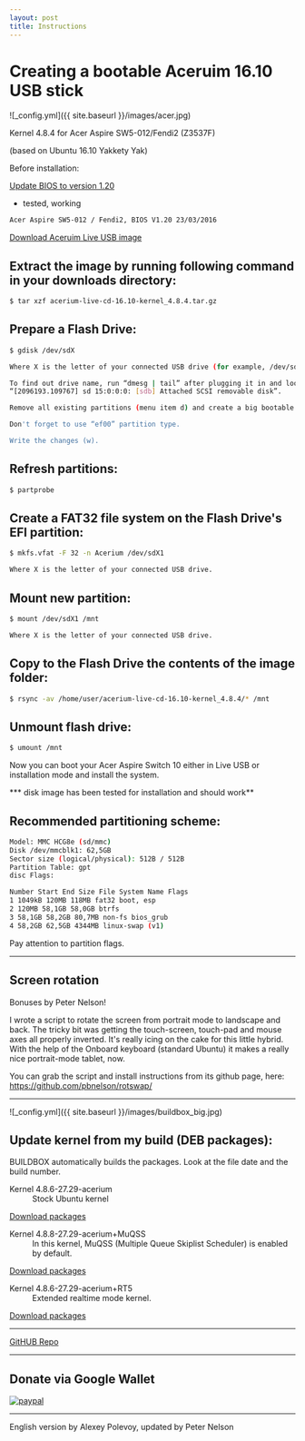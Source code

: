 ```yaml
---
layout: post
title: Instructions
---
```


# Creating a bootable Aceruim 16.10 USB stick


![_config.yml]({{ site.baseurl }}/images/acer.jpg)


Kernel 4.8.4 for Acer Aspire SW5-012/Fendi2 (Z3537F)

(based on Ubuntu 16.10 Yakkety Yak)


Before installation:

[Update BIOS to version 1.20](http://global-download.acer.com/GDFiles/BIOS/BIOS/BIOS_Acer_1.20_A_A.zip?acerid=635943075181893127&Step1=NOTEBOOK&Step2=ASPIRE%20SWITCH&Step3=SW5-012&OS=ALL&LC=ru&BC=ACER&SC=EMEA_23)
- tested, working

```bash
Acer Aspire SW5-012 / Fendi2, BIOS V1.20 23/03/2016
```


[Download Aceruim Live USB image](https://yadi.sk/d/6Weff6cvxq6dk)


## Extract the image by running following command in your downloads directory:
```bash
$ tar xzf acerium-live-cd-16.10-kernel_4.8.4.tar.gz
```

## Prepare a Flash Drive:
```bash
$ gdisk /dev/sdX

Where X is the letter of your connected USB drive (for example, /dev/sdb).

To find out drive name, run “dmesg | tail” after plugging it in and look for a string like:
“[2096193.109767] sd 15:0:0:0: [sdb] Attached SCSI removable disk”.

Remove all existing partitions (menu item d) and create a big bootable UEFI partition ~1.5G (“n” command).

Don't forget to use “ef00” partition type.

Write the changes (w).
```

## Refresh partitions:
```bash
$ partprobe
```

## Create a FAT32 file system on the Flash Drive's EFI partition:
```bash
$ mkfs.vfat -F 32 -n Acerium /dev/sdX1

Where X is the letter of your connected USB drive.
```

## Mount new partition:
```bash
$ mount /dev/sdX1 /mnt

Where X is the letter of your connected USB drive.
```

## Copy to the Flash Drive the contents of the image folder:
```bash
$ rsync -av /home/user/acerium-live-cd-16.10-kernel_4.8.4/* /mnt
```

## Unmount flash drive:
```bash
$ umount /mnt
```

Now you can boot your Acer Aspire Switch 10 either in Live USB or installation mode and install the system.

***  disk image has been tested for installation and should work**

## Recommended partitioning scheme:
```bash
Model: MMC HCG8e (sd/mmc)
Disk /dev/mmcblk1: 62,5GB
Sector size (logical/physical): 512B / 512B
Partition Table: gpt
disc Flags:

Number Start End Size File System Name Flags
1 1049kB 120MB 118MB fat32 boot, esp
2 120MB 58,1GB 58,0GB btrfs
3 58,1GB 58,2GB 80,7MB non-fs bios_grub
4 58,2GB 62,5GB 4344MB linux-swap (v1)
```
Pay attention to partition flags.


***

## Screen rotation

Bonuses by Peter Nelson!

 I wrote a script to rotate the screen from portrait mode to landscape and back.
The tricky bit was getting the touch-screen, touch-pad and mouse axes all properly inverted.
It's really icing on the cake for this little hybrid.
With the help of the Onboard keyboard (standard Ubuntu) it makes a really nice portrait-mode tablet, now.

You can grab the script and install instructions from its github page,
here: https://github.com/pbnelson/rotswap/


***


![_config.yml]({{ site.baseurl }}/images/buildbox_big.jpg)


## Update kernel from my build (DEB packages):

BUILDBOX automatically builds the packages. Look at the file date and the build number.


<dl>
    <dt>Kernel 4.8.6-27.29-acerium</dt>
  <dd>Stock Ubuntu kernel</dd>

</dl>

[Download packages](https://yadi.sk/d/YX_OhL4kxvJiK)



<dl>
    <dt>Kernel 4.8.8-27.29-acerium+MuQSS</dt>
  <dd>In this kernel, MuQSS (Multiple Queue Skiplist Scheduler) is enabled by default.</dd>

</dl>

[Download packages](https://yadi.sk/d/9UYbfOboyjZGu)



<dl>
    <dt>Kernel 4.8.6-27.29-acerium+RT5</dt>
  <dd>Extended realtime mode kernel.</dd>

</dl>

[Download packages](https://yadi.sk/d/it5Dd6RHy484q)

***


[GitHUB Repo](https://github.com/AndyLavr/Aspire-SW5-012_Kernel_4.8)


***


## Donate via Google Wallet

[![paypal](https://www.paypalobjects.com/en_US/i/btn/btn_donateCC_LG.gif)](https://wallet.google.com/manage/#sendMoney:bamston@gmail.com)


***


English version by Alexey Polevoy, updated by Peter Nelson

